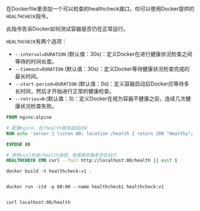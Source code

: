 

在Dockerfile里添加一个可以检查的healthcheck接口，你可以使用Docker提供的`HEALTHCHECK`指令。

此指令告诉Docker如何测试容器是否仍在正常运行。

`HEALTHCHECK`有两个选项：

- `--interval=DURATION` (默认值：30s)：定义Docker在进行健康状况检查之间等待的时间长度。
- `--timeout=DURATION` (默认值：30s)：定义Docker等待健康状况检查完成的最长时间。
- `--start-period=DURATION` (默认值：0s)：定义容器启动后Docker应等待多长时间，然后才开始进行正常的健康检查。
- `--retries=N` (默认值：3)：定义Docker在视为容器不健康之前，连续几次健康状况检查失败。



```dockerfile
FROM nginx:alpine

# 配置nginx，在/health路径返回200
RUN echo 'server { listen 80; location /health { return 200 "Healthy"; } }' > /etc/nginx/conf.d/default.conf

EXPOSE 80

# 使用curl检查/health路径，查看服务器是否在运行
HEALTHCHECK CMD curl --fail http://localhost:80/health || exit 1
```





```
docker build -t healthcheck:v1 .


docker run -itd -p 80:80 --name healthcheck1 healthcheck:v1


curl localhost:80/health
```

